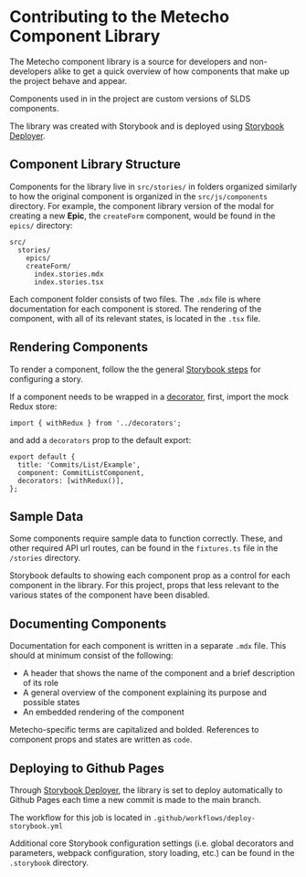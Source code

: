# Contributing to the Metecho Component Library

The Metecho component library is a source for developers and non-developers
alike to get a quick overview of how components that make up the project behave
and appear.

Components used in in the project are custom versions of SLDS components.

The library was created with Storybook and is deployed using
[Storybook Deployer](https://github.com/storybookjs/storybook-deployer).

## Component Library Structure

Components for the library live in `src/stories/` in folders organized similarly
to how the original component is organized in the `src/js/components` directory.
For example, the component library version of the modal for creating a new
**Epic**, the `createForm` component, would be found in the `epics/` directory:

```
src/
  stories/
    epics/
    createForm/
      index.stories.mdx
      index.stories.tsx
```

Each component folder consists of two files. The `.mdx` file is where
documentation for each component is stored. The rendering of the component, with
all of its relevant states, is located in the `.tsx` file.

## Rendering Components

To render a component, follow the the general
[Storybook steps](https://storybook.js.org/docs/react/writing-stories/introduction)
for configuring a story.

If a component needs to be wrapped in a
[decorator](https://storybook.js.org/docs/react/writing-stories/decorators),
first, import the mock Redux store:

```
import { withRedux } from '../decorators';

```

and add a `decorators` prop to the default export:

```
export default {
  title: 'Commits/List/Example',
  component: CommitListComponent,
  decorators: [withRedux()],
};

```

## Sample Data

Some components require sample data to function correctly. These, and other
required API url routes, can be found in the `fixtures.ts` file in the
`/stories` directory.

Storybook defaults to showing each component prop as a control for each
component in the library. For this project, props that less relevant to the
various states of the component have been disabled.

## Documenting Components

Documentation for each component is written in a separate `.mdx` file. This
should at minimum consist of the following:

- A header that shows the name of the component and a brief description of its
  role
- A general overview of the component explaining its purpose and possible states
- An embedded rendering of the component

Metecho-specific terms are capitalized and bolded. References to component props
and states are written as `code`.

## Deploying to Github Pages

Through [Storybook Deployer](https://github.com/storybookjs/storybook-deployer),
the library is set to deploy automatically to Github Pages each time a new
commit is made to the main branch.

The workflow for this job is located in `.github/workflows/deploy-storybook.yml`

Additional core Storybook configuration settings (i.e. global decorators and
parameters, webpack configuration, story loading, etc.) can be found in the
`.storybook` directory.
